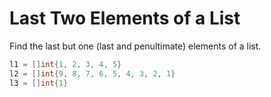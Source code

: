 # Last Two Elements of a List

Find the last but one (last and penultimate) elements of a list.
```go
l1 = []int{1, 2, 3, 4, 5}
l2 = []int{9, 8, 7, 6, 5, 4, 3, 2, 1}
l3 = []int{1}
```
